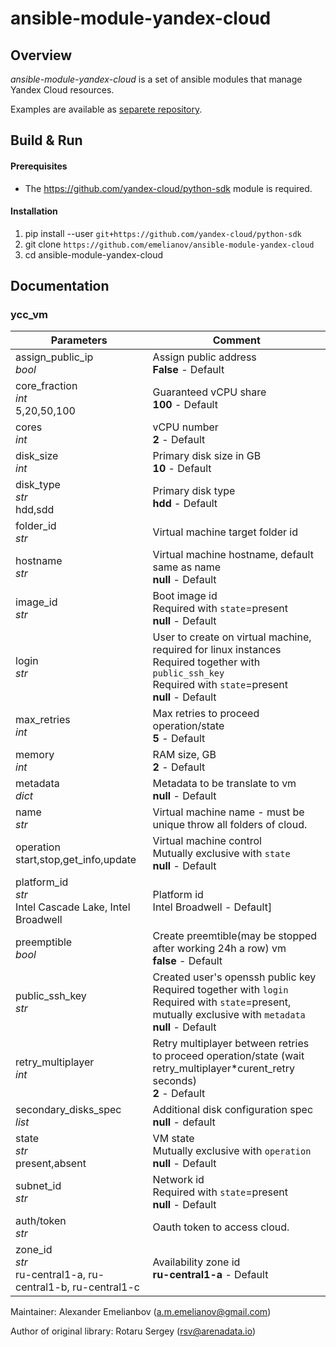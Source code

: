 # ansible-module-yandex-cloud

## Overview

*ansible-module-yandex-cloud* is a set of ansible modules that manage Yandex Cloud resources.

Examples are available as [separete repository](https://github.com/emelianov/ansible-module-yandex-cloud-cookbook).

## Build & Run

#### Prerequisites

* The <https://github.com/yandex-cloud/python-sdk> module is required.

#### Installation

1. pip install --user `git+https://github.com/yandex-cloud/python-sdk`
2. git clone `https://github.com/emelianov/ansible-module-yandex-cloud`
3. cd ansible-module-yandex-cloud

## Documentation

### ycc_vm

| Parameters | Comment |
| ---------- | ------- |
| assign_public_ip<br>*bool* | Assign public address<br>**False** - Default |
| core_fraction<br>*int*<br>5,20,50,100 | Guaranteed vCPU share<br>**100** - Default |
| cores<br>*int* | vCPU number<br>**2** - Default |
| disk_size<br>*int* | Primary disk size in GB<br>**10** - Default |
| disk_type<br>*str*<br>hdd,sdd | Primary disk type<br>**hdd** - Default |
| folder_id<br>*str* | Virtual machine target folder id |
| hostname<br>*str* | Virtual machine hostname, default same as name<br>**null** - Default |
| image_id<br>*str* | Boot image id<br>Required with `state`=present<br>**null** - Default |
| login<br>*str* | User to create on virtual machine, required for linux instances<br>Required together with `public_ssh_key`<br>Required with `state`=present<br>**null** - Default |
| max_retries<br>*int* | Max retries to proceed operation/state<br>**5** - Default |
| memory<br>*int* | RAM size, GB<br>**2** - Default |
| metadata<br>*dict* | Metadata to be translate to vm<br>**null** - Default |
| name<br>*str* | Virtual machine name - must be unique throw all folders of cloud.
| operation<br>start,stop,get_info,update | Virtual machine control<br>Mutually exclusive with `state`<br>**null** - Default |
| platform_id<br>*str*<br>Intel Cascade Lake, Intel Broadwell | Platform id<br>Intel Broadwell - Default]
| preemptible<br>*bool* | Create preemtible(may be stopped after working 24h a row) vm<br>**false** - Default |
| public_ssh_key<br>*str* | Created user's openssh public key<br>Required together with `login`<br>Required with `state`=present, mutually exclusive with `metadata`<br>**null** - Default |
| retry_multiplayer<br>*int* | Retry multiplayer between retries to proceed operation/state (wait retry_multiplayer*curent_retry seconds)<br>**2** - Default |
| secondary_disks_spec<br>*list* | Additional disk configuration spec<br>**null** - default |
| state<br>*str*<br>present,absent | VM state<br>Mutually exclusive with `operation`<br>**null** - Default
| subnet_id<br>*str* | Network id<br>Required with `state`=present<br>**null** - Default |
| auth/token<br>*str* | Oauth token to access cloud. |
| zone_id<br>*str*<br>ru-central1-a, ru-central1-b, ru-central1-c | Availability zone id<br>**ru-central1-a** - Default

Maintainer: Alexander Emelianbov (a.m.emelianov@gmail.com)

Author of original library: Rotaru Sergey (rsv@arenadata.io)
